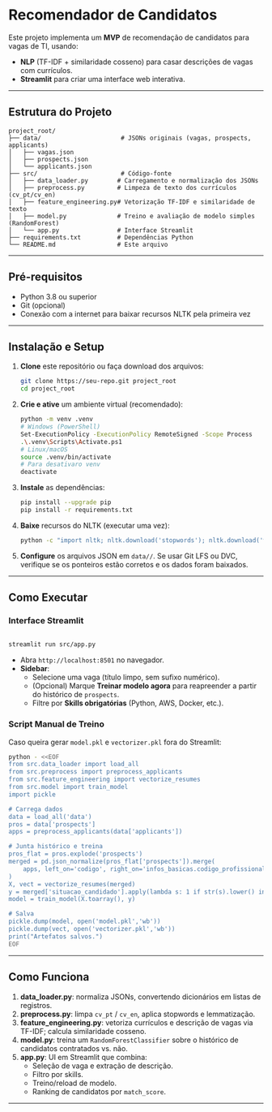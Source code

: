 # Recomendador de Candidatos

Este projeto implementa um **MVP** de recomendação de candidatos para vagas de TI, usando:

- **NLP** (TF-IDF + similaridade cosseno) para casar descrições de vagas com currículos.
- **Streamlit** para criar uma interface web interativa.

---

## Estrutura do Projeto

```
project_root/
├── data/                      # JSONs originais (vagas, prospects, applicants)
│   ├── vagas.json
│   ├── prospects.json
│   └── applicants.json
├── src/                       # Código-fonte
│   ├── data_loader.py        # Carregamento e normalização dos JSONs
│   ├── preprocess.py         # Limpeza de texto dos currículos (cv_pt/cv_en)
│   ├── feature_engineering.py# Vetorização TF-IDF e similaridade de texto
│   ├── model.py              # Treino e avaliação de modelo simples (RandomForest)
│   └── app.py                # Interface Streamlit
├── requirements.txt          # Dependências Python
└── README.md                 # Este arquivo
```

---

## Pré-requisitos

- Python 3.8 ou superior
- Git (opcional)
- Conexão com a internet para baixar recursos NLTK pela primeira vez

---

## Instalação e Setup

1. **Clone** este repositório ou faça download dos arquivos:

   ```bash
   git clone https://seu-repo.git project_root
   cd project_root
   ```

2. **Crie e ative** um ambiente virtual (recomendado):

   ```bash
   python -m venv .venv
   # Windows (PowerShell)
   Set-ExecutionPolicy -ExecutionPolicy RemoteSigned -Scope Process
   .\.venv\Scripts\Activate.ps1
   # Linux/macOS
   source .venv/bin/activate
   # Para desativaro venv
   deactivate
   ```

3. **Instale** as dependências:

   ```bash
   pip install --upgrade pip
   pip install -r requirements.txt
   ```

4. **Baixe** recursos do NLTK (executar uma vez):

   ```bash
   python -c "import nltk; nltk.download('stopwords'); nltk.download('wordnet')"
   ```

5. **Configure** os arquivos JSON em `data//`. Se usar Git LFS ou DVC, verifique se os ponteiros estão corretos e os dados foram baixados.

---

## Como Executar

### Interface Streamlit

```bash

streamlit run src/app.py

```

- Abra `http://localhost:8501` no navegador.
- **Sidebar**:
  - Selecione uma vaga (título limpo, sem sufixo numérico).
  - (Opcional) Marque **Treinar modelo agora** para reapreender a partir do histórico de `prospects`.
  - Filtre por **Skills obrigatórias** (Python, AWS, Docker, etc.).

### Script Manual de Treino

Caso queira gerar `model.pkl` e `vectorizer.pkl` fora do Streamlit:

```bash
python - <<EOF
from src.data_loader import load_all
from src.preprocess import preprocess_applicants
from src.feature_engineering import vectorize_resumes
from src.model import train_model
import pickle

# Carrega dados
data = load_all('data')
pros = data['prospects']
apps = preprocess_applicants(data['applicants'])

# Junta histórico e treina
pros_flat = pros.explode('prospects')
merged = pd.json_normalize(pros_flat['prospects']).merge(
    apps, left_on='codigo', right_on='infos_basicas.codigo_profissional'
)
X, vect = vectorize_resumes(merged)
y = merged['situacao_candidado'].apply(lambda s: 1 if str(s).lower() in ['hired','contratado'] else 0)
model = train_model(X.toarray(), y)

# Salva
pickle.dump(model, open('model.pkl','wb'))
pickle.dump(vect, open('vectorizer.pkl','wb'))
print("Artefatos salvos.")
EOF
```

---

## Como Funciona

1. **data\_loader.py**: normaliza JSONs, convertendo dicionários em listas de registros.
2. **preprocess.py**: limpa `cv_pt` / `cv_en`, aplica stopwords e lemmatização.
3. **feature\_engineering.py**: vetoriza currículos e descrição de vagas via TF-IDF; calcula similaridade cosseno.
4. **model.py**: treina um `RandomForestClassifier` sobre o histórico de candidatos contratados vs. não.
5. **app.py**: UI em Streamlit que combina:
   - Seleção de vaga e extração de descrição.
   - Filtro por skills.
   - Treino/reload de modelo.
   - Ranking de candidatos por `match_score`.

---
